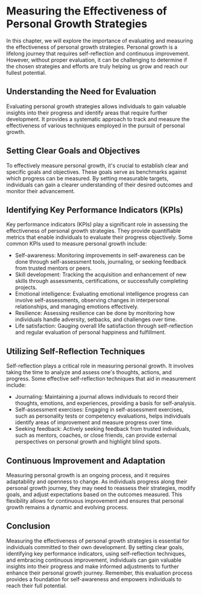 Measuring the Effectiveness of Personal Growth Strategies
==================================================================

In this chapter, we will explore the importance of evaluating and measuring the effectiveness of personal growth strategies. Personal growth is a lifelong journey that requires self-reflection and continuous improvement. However, without proper evaluation, it can be challenging to determine if the chosen strategies and efforts are truly helping us grow and reach our fullest potential.

Understanding the Need for Evaluation
-------------------------------------

Evaluating personal growth strategies allows individuals to gain valuable insights into their progress and identify areas that require further development. It provides a systematic approach to track and measure the effectiveness of various techniques employed in the pursuit of personal growth.

Setting Clear Goals and Objectives
----------------------------------

To effectively measure personal growth, it's crucial to establish clear and specific goals and objectives. These goals serve as benchmarks against which progress can be measured. By setting measurable targets, individuals can gain a clearer understanding of their desired outcomes and monitor their advancement.

Identifying Key Performance Indicators (KPIs)
---------------------------------------------

Key performance indicators (KPIs) play a significant role in assessing the effectiveness of personal growth strategies. They provide quantifiable metrics that enable individuals to evaluate their progress objectively. Some common KPIs used to measure personal growth include:

* Self-awareness: Monitoring improvements in self-awareness can be done through self-assessment tools, journaling, or seeking feedback from trusted mentors or peers.
* Skill development: Tracking the acquisition and enhancement of new skills through assessments, certifications, or successfully completing projects.
* Emotional intelligence: Evaluating emotional intelligence progress can involve self-assessments, observing changes in interpersonal relationships, and managing emotions effectively.
* Resilience: Assessing resilience can be done by monitoring how individuals handle adversity, setbacks, and challenges over time.
* Life satisfaction: Gauging overall life satisfaction through self-reflection and regular evaluation of personal happiness and fulfillment.

Utilizing Self-Reflection Techniques
------------------------------------

Self-reflection plays a critical role in measuring personal growth. It involves taking the time to analyze and assess one's thoughts, actions, and progress. Some effective self-reflection techniques that aid in measurement include:

* Journaling: Maintaining a journal allows individuals to record their thoughts, emotions, and experiences, providing a basis for self-analysis.
* Self-assessment exercises: Engaging in self-assessment exercises, such as personality tests or competency evaluations, helps individuals identify areas of improvement and measure progress over time.
* Seeking feedback: Actively seeking feedback from trusted individuals, such as mentors, coaches, or close friends, can provide external perspectives on personal growth and highlight blind spots.

Continuous Improvement and Adaptation
-------------------------------------

Measuring personal growth is an ongoing process, and it requires adaptability and openness to change. As individuals progress along their personal growth journey, they may need to reassess their strategies, modify goals, and adjust expectations based on the outcomes measured. This flexibility allows for continuous improvement and ensures that personal growth remains a dynamic and evolving process.

Conclusion
----------

Measuring the effectiveness of personal growth strategies is essential for individuals committed to their own development. By setting clear goals, identifying key performance indicators, using self-reflection techniques, and embracing continuous improvement, individuals can gain valuable insights into their progress and make informed adjustments to further enhance their personal growth journey. Remember, this evaluation process provides a foundation for self-awareness and empowers individuals to reach their full potential.
